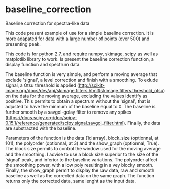 # baseline_correction
Baseline correction for spectra-like data

This code present example of use for a simple baseline correction.
It is more adapated for data with a large number of points (over 500) and presenting peak.

This code is for python 2.7, and require numpy, skimage, scipy as well as matplotlib library to work.
Is present the baseline correction function, a display function and spectrum data.

The baseline function is very simple, and perform a moving average that exclude 'signal', a level correction and finish with a smoothing.
To exlude signal, a Otsu threshold is applied (http://scikit-image.org/docs/dev/api/skimage.filters.html#skimage.filters.threshold_otsu) on the data for the moving average, excluding the values identify as positive. This permits to obtain a spectrum without the 'signal', that is adjusted to have the minmum of the baseline equal to 0. The baseline is further smooth by a savgol-golay filter to remove any spikes (https://docs.scipy.org/doc/scipy-0.15.1/reference/generated/scipy.signal.savgol_filter.html). Finally, the data are substracted with the baseline.

Parameters of the function is the data (1d array), block_size (optionnal, at 101), the polyorder (optionnal, at 3) and the show_graph (optionnal, True). The block size permits to control the window used for the moving average and the smoothing. I advise to use a block size superior to the size of the 'signal' peak, and inferior to the baseline variations. The polyorder affect the smoothing power, with a low poly resulting in a vey blocky smooth. Finally, the show_graph permit to display the raw data, raw and smooth baseline as well as the corrected data on the same graph.
The function returns only the corrected data, same lenght as the input data.
